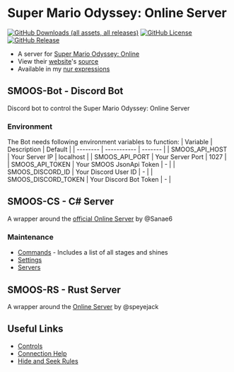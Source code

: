 # Super Mario Odyssey: Online Server
[![GitHub Downloads (all assets, all releases)](https://img.shields.io/github/downloads/SchweGELBin/smoos/total)](https://github.com/SchweGELBin/smoos/releases)
[![GitHub License](https://img.shields.io/github/license/SchweGELBin/smoos)](../LICENSE)
[![GitHub Release](https://img.shields.io/github/v/release/SchweGELBin/smoos)](https://github.com/SchweGELBin/smoos/releases/latest)

- A server for [Super Mario Odyssey: Online](https://github.com/CraftyBoss/SuperMarioOdysseyOnline)
- View their [website](https://smoo.it)'s [source](https://github.com/Istador/smoo.it)
- Available in my [nur expressions](https://github.com/SchweGELBin/nur-expressions)


## SMOOS-Bot - Discord Bot
Discord bot to control the Super Mario Odyssey: Online Server

### Environment
The Bot needs following environment variables to function:
| Variable | Description | Default |
| -------- | ----------- | ------- |
| SMOOS_API_HOST | Your Server IP | localhost |
| SMOOS_API_PORT | Your Server Port | 1027 |
| SMOOS_API_TOKEN | Your SMOOS JsonApi Token | - |
| SMOOS_DISCORD_ID | Your Discord User ID | - |
| SMOOS_DISCORD_TOKEN | Your Discord Bot Token | - |

## SMOOS-CS - C# Server
A wrapper around the [official Online Server](https://github.com/Sanae6/SmoOnlineServer) by @Sanae6

### Maintenance
- [Commands](https://smoo.it/#/host/commands) - Includes a list of all stages and shines
- [Settings](https://smoo.it/#/host/settings)
- [Servers](https://smoo.it/#/servers)


## SMOOS-RS - Rust Server
A wrapper around the [Online Server](https://github.com/speyejack/smo-multi-rs) by @speyejack

## Useful Links
- [Controls](https://smoo.it/#/faq/101)
- [Connection Help](https://smoo.it/#/faq/102)
- [Hide and Seek Rules](https://smoo.it/#/play/hide-and-seek)
